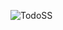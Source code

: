 ![TodoSS](https://github.com/SeyarSawayz/React_and_Tailwind_Projects/assets/64561523/4eb0f5c3-728c-4eec-9edc-779117e89597)
